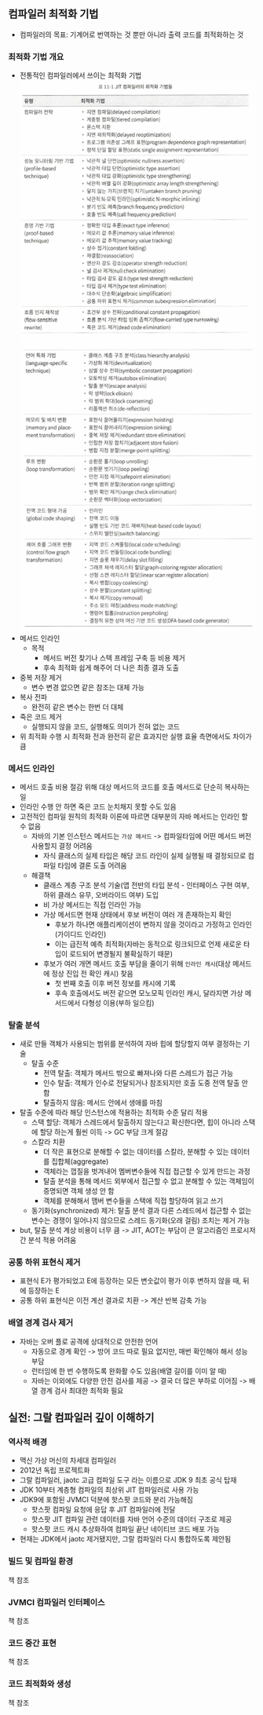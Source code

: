 ## 컴파일러 최적화 기법

- 컴파일러의 목표: 기계어로 번역하는 것 뿐만 아니라 출력 코드를 최적화하는 것

### 최적화 기법 개요

- 전통적인 컴파일러에서 쓰이는 최적화 기법
  ![img.png](img.png)
  ![img_1.png](img_1.png)
- 메서드 인라인
    - 목적
        - 메서드 버전 찾기나 스텍 프레임 구축 등 비용 제거
        - 후속 최적화 쉽게 해주어 더 나은 최종 결과 도출
- 중복 저장 제거
    - 변수 변경 없으면 같은 참조는 대체 가능
- 복사 전파
    - 완전히 같은 변수는 한번 더 대체
- 죽은 코드 제거
    - 실행되지 않을 코드, 실행해도 의미가 전혀 없는 코드
- 위 최적화 수행 시 최적화 전과 완전히 같은 효과지만 실행 효율 측면에서도 차이가 큼

### 메서드 인라인

- 메서드 호출 비용 절감 위해 대상 메서드의 코드를 호출 메서드로 단순히 복사하는 일
- 인라인 수행 안 하면 죽은 코드 눈치채지 못할 수도 있음
- 고전적인 컴파일 원칙의 최적화 이론에 따르면 대부분의 자바 메서드는 인라인 할 수 없음
    - 자바의 기본 인스턴스 메서드는 `가상 메서드` -> 컴파일타임에 어떤 메서드 버전 사용할지 결정 어려움
        - 자식 클래스의 실제 타입은 해당 코드 라인이 실제 실행될 때 결정되므로 컴파일 타임에 결론 도출 어려움
    - 해결책
        - 클래스 계층 구조 분석 기술(앱 전반의 타입 분석 - 인터페이스 구현 여부, 하위 클래스 유무, 오버라이드 여부) 도입
        - 비 가상 메서드는 직접 인라인 가능
        - 가상 메서드면 현재 상태에서 후보 버전이 여러 개 존재하는지 확인
            - 후보가 하나면 애플리케이션이 변하지 않을 것이라고 가정하고 인라인(가이디드 인라인)
            - 이는 급진적 예측 최적화(자바는 동적으로 링크되므로 언제 새로운 타입이 로드되어 변경될지 불확실하기 때문)
        - 후보가 여러 개면 메서드 호출 부담을 줄이기 위해 `인라인 캐시`(대상 메서드에 정상 진입 전 확인 캐시) 찾음
            - 첫 번째 호출 이후 버전 정보를 캐시에 기록
            - 후속 호출에서도 버전 같으면 모노모픽 인라인 캐시, 달라지면 가상 메서드에서 다형성 이용(부하 일으킴)

### 탈출 분석

- 새로 만들 객체가 사용되는 범위를 분석하여 자바 힙에 할당할지 여부 결정하는 기술
    - 탈출 수준
        - 전역 탈출: 객체가 메서드 밖으로 빠져나와 다른 스레드가 접근 가능
        - 인수 탈출: 객체가 인수로 전달되거나 참조되지만 호출 도중 전역 탈출 안 함
        - 탈출하지 않음: 메서드 안에서 생애를 마침
- 탈출 수준에 따라 해당 인스턴스에 적용하는 최적화 수준 달리 적용
    - 스택 할당: 객체가 스레드에서 탈출하지 않는다고 확신한다면, 힙이 아니라 스택에 할당 하는게 훨씬 이득 -> GC 부담 크게 절감
    - 스칼라 치환
        - 더 작은 표현으로 분해할 수 없는 데이터를 스칼라, 분해할 수 있는 데이터를 집합체(aggregate)
        - 객체라는 껍질을 벗겨내어 멤버변수들에 직접 접근할 수 있게 만드는 과정
        - 탈출 분석을 통해 메서드 외부에서 접근할 수 없고 분해할 수 있는 객체임이 증명되면 객체 생성 안 함
        - 객체를 분해해서 맴버 변수들을 스택에 직접 할당하여 읽고 쓰기
    - 동기화(synchronized) 제거: 탈출 분석 결과 다른 스레드에서 접근할 수 없는 변수는 경쟁이 일어나지 않으므로 스레드 동기화(오래 걸림) 조치는 제거 가능
- but, 탈출 분석 계상 비용이 너무 큼 -> JIT, AOT는 부담이 큰 알고리즘인 프로시저 간 분석 적용 어려움

### 공통 하위 표현식 제거

- 표현식 E가 평가되었고 E에 등장하는 모든 변숫값이 평가 이후 변하지 않을 때, 뒤에 등장하는 E
- 공통 하위 표현식은 이전 계선 결과로 치환 -> 계산 반복 감축 가능

### 배열 경계 검사 제거

- 자바는 오버 플로 공격에 상대적으로 안전한 언어
    - 자동으로 경계 확인 -> 방어 코드 따로 필요 없지만, 매번 확인해야 해서 성능 부담
    - 런터임에 한 번 수행하도록 완화활 수도 있음(배열 길이를 이미 알 때)
    - 자바는 이외에도 다양한 안전 검사를 제공 -> 결국 더 많은 부하로 이어짐 -> 배열 경계 검사 최대한 최적화 필요

## 실전: 그랄 컴파일러 깊이 이해하기

### 역사적 배경

- 맥신 가상 머신의 차세대 컴파일러
- 2012년 독립 프로젝트화
- 그랄 컴파일러, jaotc 고급 컴파일 도구 라는 이름으로 JDK 9 최초 공식 탑재
- JDK 10부터 계층형 컴파일의 최상위 JIT 컴파일러로 사용 가능
- JDK9에 포함된 JVMCI 덕분에 핫스팟 코드와 분리 가능해짐
    - 핫스팟 컴파일 요청에 응답 후 JIT 컴파일러에 전달
    - 핫스팟 JIT 컴파일 관련 데이터를 자바 언어 수준의 데이터 구조로 제공
    - 핫스팟 코드 캐시 추상화하여 컴파일 끝난 네이티브 코드 배포 가능
- 현재는 JDK에서 jaotc 제거됐지만, 그랄 컴파일러 다시 통합하도록 제안됨

### 빌드 및 컴파일 환경

책 참조

### JVMCI 컴파일러 인터페이스

책 참조

### 코드 중간 표현

책 참조

### 코드 최적화와 생성

책 참조

